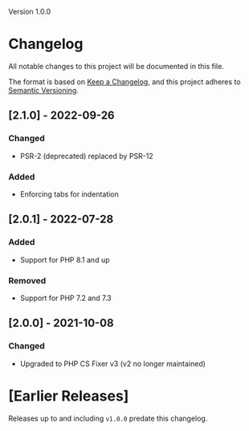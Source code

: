 Version 1.0.0
# Changelog
All notable changes to this project will be documented in this file.

The format is based on [Keep a Changelog](https://keepachangelog.com/en/1.0.0/),
and this project adheres to [Semantic Versioning](https://semver.org/spec/v2.0.0.html).

## [2.1.0] - 2022-09-26

### Changed
- PSR-2 (deprecated) replaced by PSR-12

### Added
- Enforcing tabs for indentation

## [2.0.1] - 2022-07-28

### Added
- Support for PHP 8.1 and up

### Removed
- Support for PHP 7.2 and 7.3

## [2.0.0] - 2021-10-08

### Changed
- Upgraded to PHP CS Fixer v3 (v2 no longer maintained)

# [Earlier Releases]

Releases up to and including `v1.0.0` predate this changelog.
